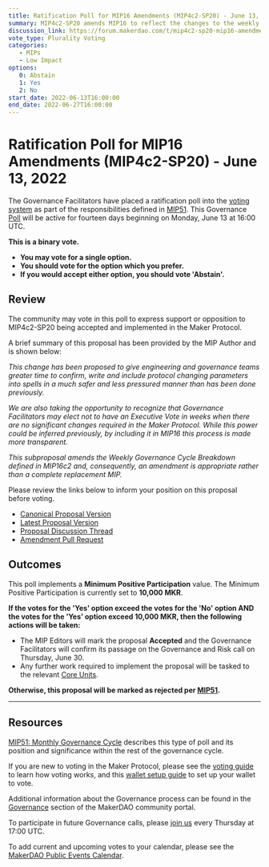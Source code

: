 ```yaml
---
title: Ratification Poll for MIP16 Amendments (MIP4c2-SP20) - June 13, 2022
summary: MIP4c2-SP20 amends MIP16 to reflect the changes to the weekly Executive Vote cadence proposed by the Protocol Engineering Core Unit.
discussion_link: https://forum.makerdao.com/t/mip4c2-sp20-mip16-amendments/14980
vote_type: Plurality Voting
categories:
   - MIPs
   - Low Impact
options:
   0: Abstain
   1: Yes
   2: No
start_date: 2022-06-13T16:00:00
end_date: 2022-06-27T16:00:00
---
```


# Ratification Poll for MIP16 Amendments (MIP4c2-SP20) - June 13, 2022

The Governance Facilitators have placed a ratification poll into the [voting system](https://vote.makerdao.com/polling) as part of the responsibilities defined in [MIP51](https://mips.makerdao.com/mips/details/MIP51). This Governance [Poll](https://community-development.makerdao.com/en/learn/governance/on-chain-gov) will be active for fourteen days beginning on Monday, June 13 at 16:00 UTC.

**This is a binary vote.** 
- **You may vote for a single option.** 
- **You should vote for the option which you prefer.**
- **If you would accept either option, you should vote 'Abstain'.**

## Review

The community may vote in this poll to express support or opposition to MIP4c2-SP20 being accepted and implemented in the Maker Protocol.

A brief summary of this proposal has been provided by the MIP Author and is shown below:

*This change has been proposed to give engineering and governance teams greater time to confirm, write and include protocol changing parameters into spells in a much safer and less pressured manner than has been done previously.*

*We are also taking the opportunity to recognize that Governance Facilitators may elect not to have an Executive Vote in weeks when there are no significant changes required in the Maker Protocol. While this power could be inferred previously, by including it in MIP16 this process is made more transparent.*

*This subproposal amends the Weekly Governance Cycle Breakdown defined in MIP16c2 and, consequently, an amendment is appropriate rather than a complete replacement MIP.*

Please review the links below to inform your position on this proposal before voting.
* [Canonical Proposal Version](https://github.com/makerdao/mips/blob/4f5daf35b4d8f3b44fe49f8c3e4e1b5628f49fff/MIP4/MIP4c2-Subproposals/MIP4c2-SP20.md)
* [Latest Proposal Version](https://mips.makerdao.com/mips/details/MIP4c2SP20)
* [Proposal Discussion Thread](https://forum.makerdao.com/t/mip4c2-sp20-mip16-amendments/14980)
* [Amendment Pull Request](https://github.com/makerdao/mips/pull/542)

## Outcomes

This poll implements a **Minimum Positive Participation** value. The Minimum Positive Participation is currently set to **10,000 MKR**.

**If the votes for the 'Yes' option exceed the votes for the 'No' option AND the votes for the 'Yes' option exceed 10,000 MKR, then the following actions will be taken:**
* The MIP Editors will mark the proposal **Accepted** and the Governance Facilitators will confirm its passage on the Governance and Risk call on Thursday, June 30. 
* Any further work required to implement the proposal will be tasked to the relevant [Core Units](https://mips.makerdao.com/mips/details/MIP38#mip38c2-core-unit-state).

**Otherwise, this proposal will be marked as rejected per [MIP51](https://mips.makerdao.com/mips/details/MIP51#mip51c2-ratification-poll).**

---

## Resources

[MIP51: Monthly Governance Cycle](https://mips.makerdao.com/mips/details/MIP51) describes this type of poll and its position and significance within the rest of the governance cycle.

If you are new to voting in the Maker Protocol, please see the [voting guide](https://community-development.makerdao.com/en/learn/governance/how-voting-works/) to learn how voting works, and this [wallet setup guide](https://community-development.makerdao.com/en/learn/governance/voting-setup/) to set up your wallet to vote.

Additional information about the Governance process can be found in the [Governance](https://community-development.makerdao.com/en/learn/governance) section of the MakerDAO community portal.

To participate in future Governance calls, please [join us](https://github.com/makerdao/community/tree/master/governance/governance-and-risk-meetings) every Thursday at 17:00 UTC.

To add current and upcoming votes to your calendar, please see the [MakerDAO Public Events Calendar](https://calendar.google.com/calendar/embed?src=makerdao.com_3efhm2ghipksegl009ktniomdk%40group.calendar.google.com&ctz=UTC&mode=week&showCalendars=0&showPrint=0).